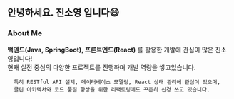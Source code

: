 ## 안녕하세요. 진소영 입니다😄    

   ###  About Me   
   **백엔드(Java, SpringBoot), 프론트엔드(React)** 를 활용한 개발에 관심이 많은 진소영입니다!   
   현재 실전 중심의 다양한 프로젝트를 진행하며 개발 역량을 쌓고있습니다.   

      특히 RESTful API 설계, 데이터베이스 모델링, React 상태 관리에 관심이 있으며,  
      클린 아키텍처와 코드 품질 향상을 위한 리팩토링에도 꾸준히 신경 쓰고 있습니다.
   
   
<!--
**soyoungJin44/soyoungJin44** is a ✨ _special_ ✨ repository because its `README.md` (this file) appears on your GitHub profile.

Here are some ideas to get you started:

- 🔭 I’m currently working on ...
- 🌱 I’m currently learning ...
- 👯 I’m looking to collaborate on ...
- 🤔 I’m looking for help with ...
- 💬 Ask me about ...
- 📫 How to reach me: ...
- 😄 Pronouns: ...
- ⚡ Fun fact: ...
-->
